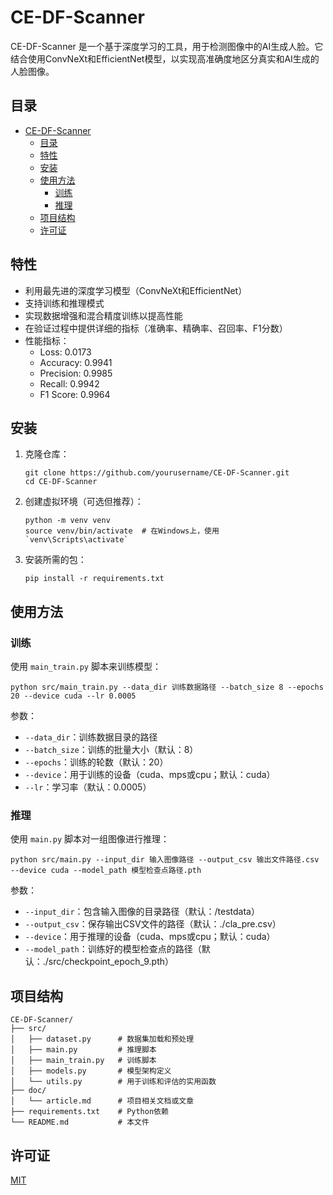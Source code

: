 # CE-DF-Scanner

CE-DF-Scanner 是一个基于深度学习的工具，用于检测图像中的AI生成人脸。它结合使用ConvNeXt和EfficientNet模型，以实现高准确度地区分真实和AI生成的人脸图像。

## 目录

- [CE-DF-Scanner](#ce-df-scanner)
  - [目录](#目录)
  - [特性](#特性)
  - [安装](#安装)
  - [使用方法](#使用方法)
    - [训练](#训练)
    - [推理](#推理)
  - [项目结构](#项目结构)
  - [许可证](#许可证)

## 特性

- 利用最先进的深度学习模型（ConvNeXt和EfficientNet）
- 支持训练和推理模式
- 实现数据增强和混合精度训练以提高性能
- 在验证过程中提供详细的指标（准确率、精确率、召回率、F1分数）
- 性能指标：
  - Loss: 0.0173
  - Accuracy: 0.9941
  - Precision: 0.9985
  - Recall: 0.9942
  - F1 Score: 0.9964

## 安装

1. 克隆仓库：
   ```
   git clone https://github.com/yourusername/CE-DF-Scanner.git
   cd CE-DF-Scanner
   ```

2. 创建虚拟环境（可选但推荐）：
   ```
   python -m venv venv
   source venv/bin/activate  # 在Windows上，使用 `venv\Scripts\activate`
   ```

3. 安装所需的包：
   ```
   pip install -r requirements.txt
   ```

## 使用方法

### 训练

使用 `main_train.py` 脚本来训练模型：

```
python src/main_train.py --data_dir 训练数据路径 --batch_size 8 --epochs 20 --device cuda --lr 0.0005
```

参数：
- `--data_dir`：训练数据目录的路径
- `--batch_size`：训练的批量大小（默认：8）
- `--epochs`：训练的轮数（默认：20）
- `--device`：用于训练的设备（cuda、mps或cpu；默认：cuda）
- `--lr`：学习率（默认：0.0005）

### 推理

使用 `main.py` 脚本对一组图像进行推理：

```
python src/main.py --input_dir 输入图像路径 --output_csv 输出文件路径.csv --device cuda --model_path 模型检查点路径.pth
```

参数：
- `--input_dir`：包含输入图像的目录路径（默认：/testdata）
- `--output_csv`：保存输出CSV文件的路径（默认：./cla_pre.csv）
- `--device`：用于推理的设备（cuda、mps或cpu；默认：cuda）
- `--model_path`：训练好的模型检查点的路径（默认：./src/checkpoint_epoch_9.pth）

## 项目结构

```
CE-DF-Scanner/
├── src/
│   ├── dataset.py      # 数据集加载和预处理
│   ├── main.py         # 推理脚本
│   ├── main_train.py   # 训练脚本
│   ├── models.py       # 模型架构定义
│   └── utils.py        # 用于训练和评估的实用函数
├── doc/
│   └── article.md      # 项目相关文档或文章
├── requirements.txt    # Python依赖
└── README.md           # 本文件
```

## 许可证

[MIT](LICENSE)
